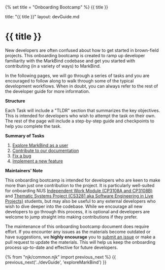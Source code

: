 {% set title = "Onboarding Bootcamp" %}
<span id="title" class="d-none">{{ title }}</span>

<frontmatter>
  title: "{{ title }}"
  layout: devGuide.md
</frontmatter>

# {{ title }}

<div class="lead">

New developers are often confused about how to get started in brown-field projects. This onboarding bootcamp is created to ramp up developer familiarity with the MarkBind codebase and get you started with contributing (in a variety of ways) to MarkBind.

</div>

In the following pages, we will go through a series of tasks and you are encouraged to follow along to walk through some of the typical development workflows. When in doubt, you can always refer to the rest of the developer guide for more information.

**Structure**

Each Task will include a "TLDR" section that summarizes the key objectives. This is intended for developers who wish to attempt the task on their own. The rest of the page will include a step-by-step guide and checkpoints
to help you complete the task.

**Summary of Tasks**

1. [Explore MarkBind as a user](exploreMarkBind.md)
1. [Contribute to our documentation](contributeToDocs.md)
1. [Fix a bug](fixABug.md)
1. [Implement a new feature](implementAFeature.md)

**Maintainers' Note**

This onboarding bootcamp is intended for developers who are keen to make more than just one contribution to the project. It is particularly well-suited for onboarding NUS [Independent Work Module (CP3108A and CP3108B)](https://nus-oss.github.io/pages/iwm.html) and [Thematic Systems Project (CS3281 aka Software Engineering in Live Projects)](https://nus-cs3281.github.io/website/admin/callForApplications.html) students, but may also be useful to any external developers who wish to dive deeper into the codebase. While we encourage all new developers to go through this process, it is optional and developers are welcome to jump straight into making contributions if they prefer.

The maintenance of this onboarding bootcamp document does require effort. If you encounter any issues as the materials become outdated or have suggestions, we **highly encourage** you to [submit an issue](https://github.com/MarkBind/markbind/issues/new/choose) or make a pull request to update the materials. This will help us keep the onboarding process up-to-date and effective for future developers.


{% from "njk/common.njk" import previous_next %}
{{ previous_next('../devGuide', 'exploreMarkBind') }}
